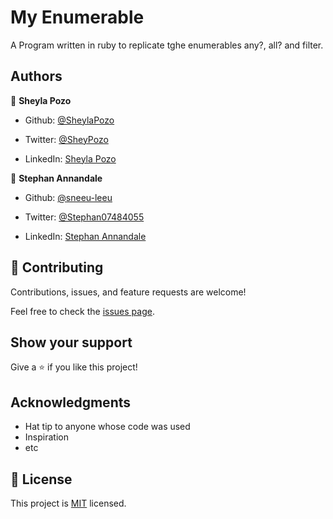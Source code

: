 # My Enumerable

A Program written in ruby to replicate tghe enumerables any?, all? and filter.

## Authors

👤 **Sheyla Pozo**

- Github: [@SheylaPozo](https://github.com/sheylaPozo)

- Twitter: [@SheyPozo](https://twitter.com/sheyPozo)

- LinkedIn: [Sheyla Pozo](https://www.linkedin.com/in/sheypozo/)


👤 **Stephan Annandale**

- Github: [@sneeu-leeu](https://github.com/sneeu-leeu)

- Twitter: [@Stephan07484055](https://twitter.com/Stephan07484055)

- LinkedIn: [Stephan Annandale](https://www.linkedin.com/in/stephan-annandale-a4b4931a9/)


## 🤝 Contributing

Contributions, issues, and feature requests are welcome!

Feel free to check the [issues page](../../issues/).

## Show your support

Give a ⭐️ if you like this project!

## Acknowledgments

- Hat tip to anyone whose code was used
- Inspiration
- etc

## 📝 License

This project is [MIT](./MIT.md) licensed.